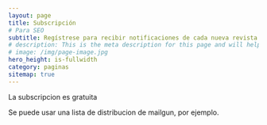 ```yaml
---
layout: page
title: Subscripción
# Para SEO
subtitle: Regístrese para recibir notificaciones de cada nueva revista.
# description: This is the meta description for this page and will help it appear in search engines
# image: /img/page-image.jpg
hero_height: is-fullwidth
category: paginas
sitemap: true
---
```


La subscripcion es gratuita

Se puede usar una lista de distribucion de mailgun, por ejemplo.